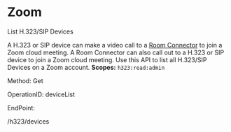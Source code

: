 #     Zoom


List H.323/SIP Devices

A H.323 or SIP device can make a video call to a [Room Connector](https://support.zoom.us/hc/en-us/articles/201363273-Getting-Started-With-H-323-SIP-Room-Connector) to join a Zoom cloud meeting. A Room Connector can also call out to a H.323 or SIP device to join a Zoom cloud meeting. Use this API to list all H.323/SIP Devices on a Zoom account.
**Scopes:** `h323:read:admin`
 

Method: Get

OperationID: deviceList

EndPoint:

/h323/devices
